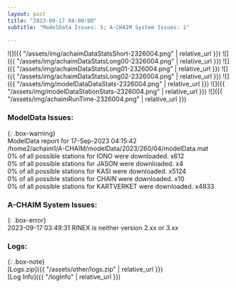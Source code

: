 ```yaml
---
layout: post
title: "2023-09-17 04:00:00"
subtitle: "ModelData Issues: 5; A-CHAIM System Issues: 1"

---
```


![]({{ "/assets/img/achaimDataStatsShort-2326004.png" | relative_url }})
![]({{ "/assets/img/achaimDataStatsLong00-2326004.png" | relative_url }})
![]({{ "/assets/img/achaimDataStatsLong01-2326004.png" | relative_url }})
![]({{ "/assets/img/achaimDataStatsLong02-2326004.png" | relative_url }})
![]({{ "/assets/img/modelDataDataStats-2326004.png" | relative_url }})
![]({{ "/assets/img/modelDataStationStats-2326004.png" | relative_url }})
![]({{ "/assets/img/achaimRunTime-2326004.png" | relative_url }})


### ModelData Issues:  
  
{: .box-warning}  
 ModelData report for 17-Sep-2023 04:15:42   
 /home2/achaim1/A-CHAIM/modelData/2023/260/04/modelData.mat   
 0% of all possible stations for IONO were downloaded. x612   
 0% of all possible stations for JASON were downloaded. x4   
 0% of all possible stations for KASI were downloaded. x5124   
 0% of all possible stations for CHAIN were downloaded. x10   
 0% of all possible stations for KARTVERKET were downloaded. x4833   
  
### A-CHAIM System Issues:  
  
{: .box-error}  
2023-09-17 03:49:31 RINEX is neither version 2.xx or 3.xx  

### Logs:  
  
{: .box-note}  
[Logs.zip]({{ "/assets/other/logs.zip" | relative_url }})  
[Log Info]({{ "/logInfo" | relative_url }})  
